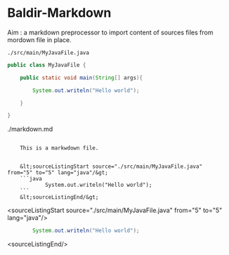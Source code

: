 # Baldir-Markdown

Aim : a markdown preprocessor to import content of sources files from mordown file in place.

`./src/main/MyJavaFile.java`

```java
public class MyJavaFile {

    public static void main(String[] args){

        System.out.writeln("Hello world");

    }

}
```


./markdown.md
```

    This is a markwdown file.


    &lt;sourceListingStart source="./src/main/MyJavaFile.java" from="5" to="5" lang="java"/&gt;
    ```java
            System.out.writeln("Hello world");
    ```
    &lt;sourceListingEnd/&gt;

```

&lt;sourceListingStart source="./src/main/MyJavaFile.java" from="5" to="5" lang="java"/&gt;

```java
        System.out.writeln("Hello world");
```

&lt;sourceListingEnd/&gt;
